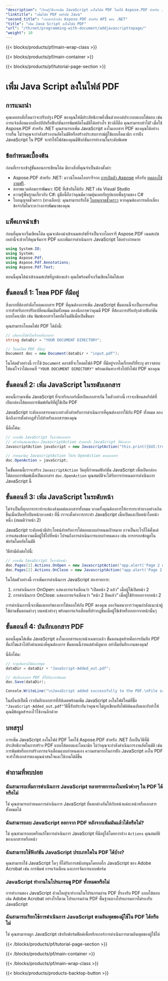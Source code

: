 ```yaml
---
"description": "เรียนรู้วิธีการเพิ่ม JavaScript ลงในไฟล์ PDF โดยใช้ Aspose.PDF สำหรับ .NET คำแนะนำทีละขั้นตอนพร้อมบทช่วยสอนเกี่ยวกับโค้ดสำหรับการเขียนสคริปต์ในระดับเอกสารและหน้า"
"linktitle": "เพิ่มไฟล์ PDF สคริปต์ Java"
"second_title": "เอกสารอ้างอิง Aspose.PDF สำหรับ API ของ .NET"
"title": "เพิ่ม Java Script ลงในไฟล์ PDF"
"url": "/th/net/programming-with-document/addjavascripttopage/"
"weight": 10
---
```


{{< blocks/products/pf/main-wrap-class >}}

{{< blocks/products/pf/main-container >}}

{{< blocks/products/pf/tutorial-page-section >}}

# เพิ่ม Java Script ลงในไฟล์ PDF

## การแนะนำ

คุณเคยสงสัยไหมว่าจะปรับปรุง PDF ของคุณให้มีประสิทธิภาพยิ่งขึ้นด้วยองค์ประกอบแบบโต้ตอบ เช่น การแจ้งเตือนแบบป๊อปอัปหรือฟังก์ชันการพิมพ์อัตโนมัติได้อย่างไร ข่าวดีก็คือ คุณสามารถทำได้! เมื่อใช้ Aspose.PDF สำหรับ .NET คุณสามารถเพิ่ม JavaScript ลงในเอกสาร PDF ของคุณได้อย่างราบรื่น ไม่ว่าคุณจะกำลังสร้างงานอัตโนมัติหรือสร้างประสบการณ์ผู้ใช้แบบไดนามิก การฝัง JavaScript ใน PDF จะทำให้ไฟล์ของคุณมีฟังก์ชันการทำงานในระดับพิเศษ

## ข้อกำหนดเบื้องต้น

ก่อนที่เราจะเข้าสู่ขั้นตอนการเขียนโค้ด มีบางสิ่งที่คุณจำเป็นต้องตั้งค่า:

- Aspose.PDF สำหรับ .NET: ดาวน์โหลดไลบรารีจาก [การเปิดตัว Aspose](https://releases.aspose.com/pdf/net/) หรือรับ [ทดลองใช้งานฟรี](https://releases-aspose.com/).
- สภาพแวดล้อมการพัฒนา: IDE ที่เข้ากันได้กับ .NET เช่น Visual Studio
- ความรู้พื้นฐานเกี่ยวกับ C#: คู่มือนี้ถือว่าคุณมีความคุ้นเคยกับรูปแบบพื้นฐานของ C#
- ใบอนุญาตชั่วคราว (ทางเลือก): คุณสามารถรับได้ [ใบอนุญาตชั่วคราว](https://purchase.aspose.com/temporary-license/) หากคุณต้องการหลีกเลี่ยงข้อจำกัดในระหว่างการพัฒนาของคุณ

## แพ็คเกจนำเข้า

ก่อนที่คุณจะเริ่มเขียนโค้ด คุณจะต้องนำเข้าเนมสเปซที่จำเป็นจากไลบรารี Aspose.PDF เนมสเปซเหล่านี้จะช่วยให้คุณจัดการ PDF และเพิ่มการดำเนินการ JavaScript ได้อย่างง่ายดาย

```csharp
using System.IO;
using System;
using Aspose.Pdf;
using Aspose.Pdf.Annotations;
using Aspose.Pdf.Text;
```

ตอนนี้คุณได้นำเข้าเนมสเปซที่ถูกต้องแล้ว คุณก็พร้อมที่จะเริ่มเขียนโค้ดได้เลย

## ขั้นตอนที่ 1: โหลด PDF ที่มีอยู่

สิ่งแรกที่ต้องทำคือโหลดเอกสาร PDF ที่คุณต้องการเพิ่ม JavaScript ขั้นตอนนี้จะเป็นการเตรียมการสำหรับการปรับเปลี่ยนเพิ่มเติมทั้งหมด ลองนึกภาพว่าคุณมี PDF ที่ต้องการปรับปรุงด้วยฟังก์ชันแบบไดนามิก เช่น พิมพ์เอกสารโดยอัตโนมัติเมื่อเปิดขึ้นมา

คุณสามารถโหลดไฟล์ PDF ได้ดังนี้:

```csharp
// เส้นทางไปยังไดเร็กทอรีเอกสาร
string dataDir = "YOUR DOCUMENT DIRECTORY";

// โหลดไฟล์ PDF ที่มีอยู่
Document doc = new Document(dataDir + "input.pdf");
```

ในโค้ดตัวอย่างนี้ เราใช้ `Document` คลาสที่จะโหลดไฟล์ PDF ที่มีอยู่จากไดเร็กทอรีที่ระบุ ตรวจสอบให้แน่ใจว่าได้แทนที่ `"YOUR DOCUMENT DIRECTORY"` พร้อมเส้นทางจริงไปยังไฟล์ PDF ของคุณ

## ขั้นตอนที่ 2: เพิ่ม JavaScript ในระดับเอกสาร

ตอนนี้เรามาเพิ่ม JavaScript ที่จะทริกเกอร์เมื่อเปิดเอกสารกัน ในตัวอย่างนี้ เราจะเขียนสคริปต์ที่เปิดกล่องโต้ตอบการพิมพ์ทันทีที่ผู้ใช้เปิด PDF

JavaScript ระดับเอกสารเหมาะอย่างยิ่งสำหรับการดำเนินการที่คุณต้องการใช้กับ PDF ทั้งหมด ลองนึกถึงการตั้งค่ากฎทั่วไปสำหรับเอกสารของคุณ

นี่คือโค้ด:

```csharp
// การเพิ่ม JavaScript ในระดับเอกสาร
// สร้างอินสแตนซ์ของ JavascriptAction ด้วยคำสั่ง JavaScript ที่ต้องการ
JavascriptAction javaScript = new JavascriptAction("this.print({bUI:true,bSilent:false,bShrinkToFit:true});");

// กำหนดวัตถุ JavascriptAction ให้กับ OpenAction ของเอกสาร
doc.OpenAction = javaScript;
```

ในขั้นตอนนี้เราจะสร้าง `JavascriptAction` วัตถุที่กำหนดฟังก์ชัน JavaScript เพื่อเปิดกล่องโต้ตอบการพิมพ์เมื่อเปิดเอกสาร `doc.OpenAction` คุณสมบัติจะได้รับการกำหนดการดำเนินการ JavaScript นี้

## ขั้นตอนที่ 3: เพิ่ม JavaScript ในระดับหน้า

ไม่จำเป็นที่ทุกการกระทำจะต้องส่งผลต่อเอกสารทั้งหมด บางครั้งคุณต้องการให้การกระทำบางอย่างเกิดขึ้นเมื่อเปิดหรือปิดหน้าบางหน้า ที่นี่ เราจะตั้งค่าการกระทำ JavaScript เมื่อเปิดและปิดหน้าใดหน้าหนึ่ง (สมมติว่าหน้า 2)

JavaScript ระดับหน้ามีประโยชน์สำหรับการโต้ตอบแบบกำหนดเป้าหมาย อาจเป็นอะไรก็ได้ตั้งแต่การแสดงข้อความเมื่อผู้ใช้ไปที่หน้า ไปจนถึงการดำเนินการแบบกำหนดเอง เช่น การกรอกข้อมูลในฟอร์มโดยอัตโนมัติ

วิธีทำมีดังต่อไปนี้:

```csharp
// การเพิ่ม JavaScript ในระดับหน้า
doc.Pages[2].Actions.OnOpen = new JavascriptAction("app.alert('Page 2 opened')");
doc.Pages[2].Actions.OnClose = new JavascriptAction("app.alert('Page 2 closed')");
```

ในโค้ดตัวอย่างนี้ เราเพิ่มการดำเนินการ JavaScript สองรายการ:
1. การดำเนินการ OnOpen: แสดงการแจ้งเตือนว่า “เปิดหน้า 2 แล้ว” เมื่อผู้ใช้เปิดหน้า 2
2. การดำเนินการ OnClose: แสดงการแจ้งเตือนว่า “หน้า 2 ปิดแล้ว” เมื่อผู้ใช้ย้ายออกจากหน้า 2

การดำเนินการนี้จะเพิ่มเลเยอร์ของการโต้ตอบให้กับ PDF ของคุณ ลองจินตนาการว่าคุณกำลังแนะนำผู้ใช้ผ่านขั้นตอนต่างๆ บนหน้าต่างๆ พร้อมการแจ้งเตือนที่ปรากฏขึ้นเมื่อผู้ใช้เข้าหรือออกจากหน้านั้นๆ

## ขั้นตอนที่ 4: บันทึกเอกสาร PDF

ตอนนี้คุณได้เพิ่ม JavaScript ลงในเอกสารและหน้าเฉพาะแล้ว ขั้นตอนสุดท้ายคือการบันทึก PDF ที่แก้ไขแล้วไปยังตำแหน่งที่คุณต้องการ ขั้นตอนนี้ง่ายแต่สำคัญมาก อย่าลืมบันทึกงานของคุณ!

นี่คือโค้ด:

```csharp
// ระบุเส้นทางไฟล์เอาท์พุต
dataDir = dataDir + "JavaScript-Added_out.pdf";

// บันทึกเอกสาร PDF ที่ได้รับการอัพเดต
doc.Save(dataDir);

Console.WriteLine("\nJavaScript added successfully to the PDF.\nFile saved at " + dataDir);
```

ในสไนปเป็ตนี้ เราบันทึกเอกสารที่อัปเดตพร้อมเพิ่ม JavaScript ลงในไฟล์ใหม่ที่ชื่อ `"JavaScript-Added_out.pdf"`วิธีนี้รับประกันว่าคุณจะไม่ถูกเขียนทับไฟล์ต้นฉบับและยังทำให้คุณมีข้อมูลสำรองไว้ใช้งานอีกด้วย

## บทสรุป

การเพิ่ม JavaScript ลงในไฟล์ PDF โดยใช้ Aspose.PDF สำหรับ .NET ถือเป็นวิธีที่มีประสิทธิภาพในการสร้าง PDF แบบโต้ตอบและไดนามิก ไม่ว่าคุณจะกำลังดำเนินการงานอัตโนมัติ เช่น การพิมพ์หรือการสร้างการแจ้งเตือนแบบกำหนดเอง ความสามารถในการฝัง JavaScript ลงใน PDF จะทำให้เอกสารของคุณน่าสนใจและใช้งานได้ดีขึ้น

## คำถามที่พบบ่อย

### ฉันสามารถเพิ่มการดำเนินการ JavaScript หลายรายการลงในหน้าต่างๆ ใน PDF ได้หรือไม่
ใช่ คุณสามารถกำหนดการดำเนินการ JavaScript ที่แตกต่างกันให้กับหน้าแต่ละหน้าหรือเอกสารทั้งหมดได้

### ฉันสามารถลบ JavaScript ออกจาก PDF หลังจากเพิ่มมันแล้วได้หรือไม่?
ใช่ คุณสามารถลบหรือแก้ไขการดำเนินการ JavaScript ที่มีอยู่ได้โดยการล้าง `Actions` คุณสมบัติของเอกสารหรือหน้า

### ฉันสามารถใช้ฟังก์ชัน JavaScript ประเภทใดใน PDF ได้บ้าง?
คุณสามารถใช้ JavaScript ใดๆ ที่ได้รับการสนับสนุนโดยกลไก JavaScript ของ Adobe Acrobat เช่น การพิมพ์ การแจ้งเตือน และการจัดการแบบฟอร์ม

### JavaScript ทำงานในโปรแกรมดู PDF ทั้งหมดหรือไม่
การทำงานของ JavaScript ส่วนใหญ่จะทำงานในโปรแกรมอ่าน PDF ที่รองรับ PDF แบบโต้ตอบ เช่น Adobe Acrobat อย่างไรก็ตาม โปรแกรมอ่าน PDF พื้นฐานบางโปรแกรมอาจไม่รองรับ JavaScript

### ฉันสามารถเรียกใช้การดำเนินการ JavaScript ตามอินพุตของผู้ใช้ใน PDF ได้หรือไม่
ใช่ คุณสามารถผูก JavaScript เข้ากับฟอร์มฟิลด์เพื่อทริกเกอร์การดำเนินการตามอินพุตของผู้ใช้ได้

{{< /blocks/products/pf/tutorial-page-section >}}

{{< /blocks/products/pf/main-container >}}

{{< /blocks/products/pf/main-wrap-class >}}

{{< blocks/products/products-backtop-button >}}